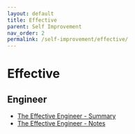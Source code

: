 ```yaml
---
layout: default
title: Effective
parent: Self Improvement
nav_order: 2
permalink: /self-improvement/effective/
---
```


# Effective

## Engineer

- [The Effective Engineer - Summary](https://gist.github.com/rondy/af1dee1d28c02e9a225ae55da2674a6f)
- [The Effective Engineer - Notes](https://linghao.io/notes/the-effective-engineer)